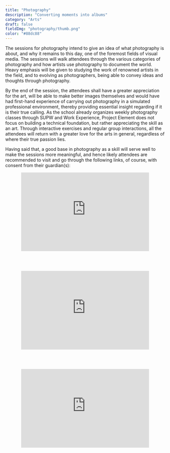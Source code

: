 ```yaml
---
title: "Photography"
description: "Converting moments into albums"
category: "Arts"
draft: false
fieldImg: "photography/thumb.png"
color: "#88dc88"
---
```


The sessions for photography intend to give an idea of what photography is about, and why it remains to this day, one of the foremost fields of visual media. The sessions will walk attendees through the various categories of photography and how artists use photography to document the world. Heavy emphasis will be given to studying the work of renowned artists in the field, and to evolving as photographers, being able to convey ideas and thoughts through photography.

By the end of the session, the attendees shall have a greater appreciation for the art, will be able to make better images themselves and would have had first-hand experience of carrying out photography in a simulated professional environment, thereby providing essential insight regarding if it is their true calling.
As the school already organizes weekly photography classes through SUPW and Work Experience, Project Element does not focus on building a technical foundation, but rather appreciating the skill as an art. Through interactive exercises and regular group interactions, all the attendees will return with a greater love for the arts in general, regardless of where their true passion lies.

Having said that, a good base in photography as a skill will serve well to make the sessions more meaningful, and hence likely attendees are recommended to visit and go through the following links, of course, with consent from their guardian(s):

<div class="centered image-container large">
    <div class="row">
        <div class="img-col col-xs-12 col-md-12" style="position: relative;padding-bottom: 56.25%; /* 16:9 */padding-top: 25px;height: 0; text-align: center;">
            <iframe src="https://www.youtube.com/embed/YAt4315-uH4" webkitallowfullscreen="" mozallowfullscreen="" allowfullscreen="" frameborder="0" style="position: absolute;top: 0;left: 10%;width: 80%;height: 80%;"></iframe>
        </div>
    </div>
</div>

<div class="centered image-container large">
    <div class="row">
        <div class="img-col col-xs-12 col-md-12" style="position: relative;padding-bottom: 56.25%; /* 16:9 */padding-top: 25px;height: 0; text-align: center;">
            <iframe src="https://www.youtube.com/embed/Cb5bjlnDkCs" webkitallowfullscreen="" mozallowfullscreen="" allowfullscreen="" frameborder="0" style="position: absolute;top: 0;left: 10%;width: 80%;height: 80%;"></iframe>
        </div>
    </div>
</div>

<div class="centered image-container large">
    <div class="row">
        <div class="img-col col-xs-12 col-md-12" style="position: relative;padding-bottom: 56.25%; /* 16:9 */padding-top: 25px;height: 0; text-align: center;">
            <iframe src="https://www.youtube.com/embed/gGngRlWHmZw" webkitallowfullscreen="" mozallowfullscreen="" allowfullscreen="" frameborder="0" style="position: absolute;top: 0;left: 10%;width: 80%;height: 80%;"></iframe>
        </div>
    </div>
</div>